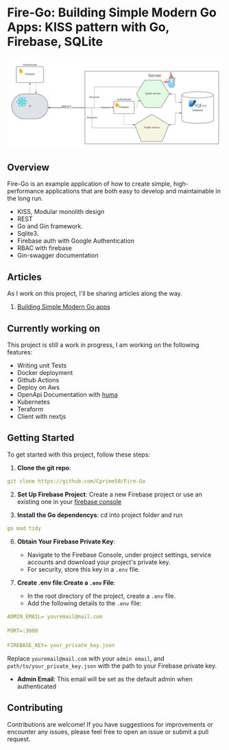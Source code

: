 # Fire-Go: Building Simple Modern Go Apps: KISS pattern with Go, Firebase, SQLite

![Fire-Go](fire-go-flow.png)

## Overview

Fire-Go is an example application of how to create simple, high-performance applications that are both easy to develop and maintainable in the long run.
   
   - KISS, Modular monolith design
   - REST
   - Go and Gin framework.
   - Sqlite3.
   - Firebase auth with Google Authentication
   - RBAC with firebase
   - Gin-swagger documentation

## Articles

As I work on this project, I'll be sharing articles along the way.

1. [Building Simple Modern Go apps](https://medium.com/@charlesdpj78/building-simple-modern-go-apps-kiss-pattern-with-go-firebase-sqlite-3b6803ddcba4)


## Currently working on
This project is still a work in progress, I am working on the following features:
- Writing unit Tests
- Docker deployment
- Github Actions
- Deploy on Aws
- OpenApi Documentation with [huma](https://huma.rocks/)
- Kubernetes
- Teraform
- Client with nextjs

<!-- ## Article
This article gives a very detailed guide on this application -->


## Getting Started

To get started with this project, follow these steps:

1. **Clone the git repo**: 
``` yaml
git clone https://github.com/Cprime50/Fire-Go
```

2. **Set Up Firebase Project**: Create a new Firebase project or use an existing one in your [firebase console](https://console.firebase.google.com)

3. **Install the Go dependencys**: cd into project folder and run
```yaml
go mod tidy
```


6. **Obtain Your Firebase Private Key**:
   - Navigate to the Firebase Console, under project settings, service accounts and download your project's private key.
   - For security, store this key in a `.env` file.

7. **Create .env file**:**Create a `.env` File**:
   - In the root directory of the project, create a `.env` file.
   - Add the following details to the `.env` file:

``` yaml
ADMIN_EMAIL= youremail@mail.com

PORT=:3000

FIREBASE_KEY= your_private_key.json
```

Replace `youremail@mail.com` with your `admin email`, and `path/to/your_private_key.json` with the path to your Firebase private key.

- **Admin Email**: This email will be set as the default admin when authenticated



## Contributing

Contributions are welcome! If you have suggestions for improvements or encounter any issues, please feel free to open an issue or submit a pull request.

